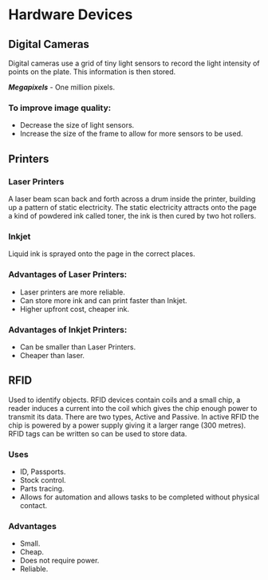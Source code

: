 # Hardware Devices

## Digital Cameras

Digital cameras use a grid of tiny light sensors to record the light intensity of points on the plate.  This information is then stored.

***Megapixels*** - One million pixels.

### To improve image quality:
- Decrease the size of light sensors.
- Increase the size of the frame to allow for more sensors to be used.

## Printers
### Laser Printers
A laser beam scan back and forth across a drum inside the printer, building up a pattern of static electricity. The static electricity attracts onto the page a kind of powdered ink called toner, the ink is then cured by two hot rollers.

### Inkjet
Liquid ink is sprayed onto the page in the correct places.

### Advantages of Laser Printers:
- Laser printers are more reliable.
- Can store more ink and can print faster than Inkjet.
- Higher upfront cost, cheaper ink.


### Advantages of Inkjet Printers:
- Can be smaller than Laser Printers.
- Cheaper than laser.

## RFID
Used to identify objects.  RFID devices contain coils and a small chip, a reader induces a current into the coil which gives the chip enough power to transmit its data.  There are two types, Active and Passive.  In active RFID the chip is powered by a power supply giving it a larger range (300 metres).
RFID tags can be written so can be used to store data.

### Uses
- ID, Passports.
- Stock control.
- Parts tracing.
- Allows for automation and allows tasks to be completed without physical contact.

### Advantages
- Small.
- Cheap.
- Does not require power.
- Reliable.